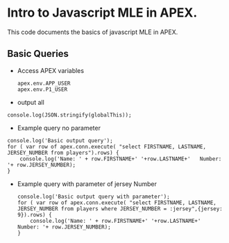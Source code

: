 # Intro to Javascript MLE in APEX.
This code documents the basics of javascript MLE in APEX.

## Basic Queries

- Access APEX variables

  ```
  apex.env.APP_USER
  apex.env.P1_USER
  ```

- output all
```
console.log(JSON.stringify(globalThis));
```

- Example query no parameter
```
console.log('Basic output query');
for ( var row of apex.conn.execute( "select FIRSTNAME, LASTNAME, JERSEY_NUMBER from players").rows) {
    console.log('Name: ' + row.FIRSTNAME+' '+row.LASTNAME+'   Number: '+ row.JERSEY_NUMBER);
}
```

- Example query with parameter of jersey Number

  ```
  console.log('Basic output query with parameter');
  for ( var row of apex.conn.execute( "select FIRSTNAME, LASTNAME, JERSEY_NUMBER from players where JERSEY_NUMBER = :jersey",{jersey: 9}).rows) {
      console.log('Name: ' + row.FIRSTNAME+' '+row.LASTNAME+'   Number: '+ row.JERSEY_NUMBER);
  }
  ```
